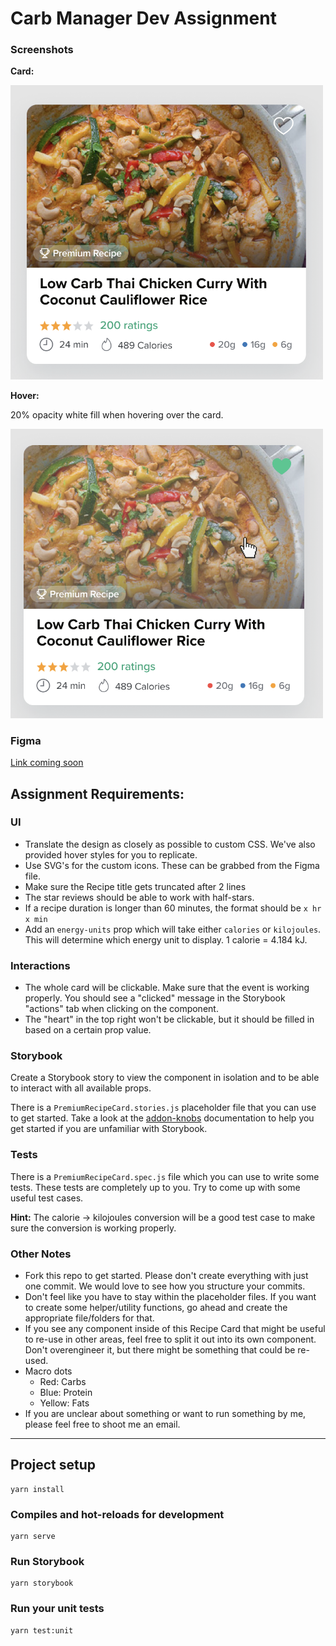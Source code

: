 # Carb Manager Dev Assignment

### Screenshots

**Card:**

<img src=".github/PremiumRecipeCard.png" width="500">

**Hover:**

20% opacity white fill when hovering over the card.

<img src=".github/Hover.png" width="500">

### Figma 

[Link coming soon]()

## Assignment Requirements:

### UI

- Translate the design as closely as possible to custom CSS. We've also provided hover styles for you to replicate.
- Use SVG's for the custom icons. These can be grabbed from the Figma file.
- Make sure the Recipe title gets truncated after 2 lines
- The star reviews should be able to work with half-stars.
- If a recipe duration is longer than 60 minutes, the format should be `x hr x min`
- Add an `energy-units` prop which will take either `calories` or `kilojoules`. This will determine which energy unit to display. 1 calorie = 4.184 kJ.

### Interactions

- The whole card will be clickable. Make sure that the event is working properly. You should see a "clicked" message in the Storybook "actions" tab when clicking on the component.
- The "heart" in the top right won't be clickable, but it should be filled in based on a certain prop value.

### Storybook

Create a Storybook story to view the component in isolation and to be able to interact with all available props.

There is a `PremiumRecipeCard.stories.js` placeholder file that you can use to get started. Take a look at the [addon-knobs](https://www.npmjs.com/package/@storybook/addon-knobs) documentation to help you get started if you are unfamiliar with Storybook.

### Tests

There is a `PremiumRecipeCard.spec.js` file which you can use to write some tests. These tests are completely up to you. Try to come up with some useful test cases.

**Hint:** The calorie -> kilojoules conversion will be a good test case to make sure the conversion is working properly.

### Other Notes

- Fork this repo to get started. Please don't create everything with just one commit. We would love to see how you structure your commits.
- Don't feel like you have to stay within the placeholder files.  If you want to create some helper/utility functions, go ahead and create the appropriate file/folders for that. 
- If you see any component inside of this Recipe Card that might be useful to re-use in other areas, feel free to split it out into its own component. Don't overengineer it, but there might be something that could be re-used.
- Macro dots
  - Red: Carbs
  - Blue: Protein
  - Yellow: Fats
- If you are unclear about something or want to run something by me, please feel free to shoot me an email.

---

## Project setup

```
yarn install
```

### Compiles and hot-reloads for development

```
yarn serve
```

### Run Storybook

```
yarn storybook
```

### Run your unit tests

```
yarn test:unit
```
